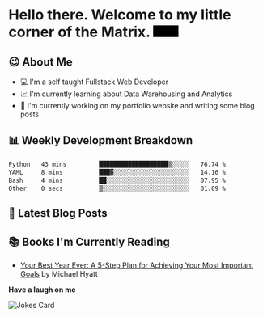 # Hello there. Welcome to my little corner of the Matrix. <img src="./images/matrix.gif" width="50px">

## :wink: About Me
- :computer: I'm a self taught Fullstack Web Developer
- :chart_with_upwards_trend: I'm currently learning about Data Warehousing and Analytics
- :bookmark_tabs: I'm currently working on my portfolio website and writing some blog posts

## :bar_chart: Weekly Development Breakdown
<!--START_SECTION:waka-->

```text
Python   43 mins         ███████████████████▒░░░░░   76.74 %
YAML     8 mins          ███▓░░░░░░░░░░░░░░░░░░░░░   14.16 %
Bash     4 mins          ██░░░░░░░░░░░░░░░░░░░░░░░   07.95 %
Other    0 secs          ▒░░░░░░░░░░░░░░░░░░░░░░░░   01.09 %
```

<!--END_SECTION:waka-->

## :memo: Latest Blog Posts
<!-- BLOG-POST-LIST:START -->
<!-- BLOG-POST-LIST:END -->

## :books: Books I'm Currently Reading
<!-- GOODREADS-LIST:START -->
- [Your Best Year Ever: A 5-Step Plan for Achieving Your Most Important Goals](https://www.goodreads.com/review/show/2666126616?utm_medium=api&utm_source=rss) by Michael Hyatt
<!-- GOODREADS-LIST:END -->

**Have a laugh on me**

<img src="https://readme-jokes.vercel.app/api" alt="Jokes Card" />